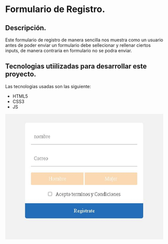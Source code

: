# Formulario de Registro.
## Descripción.
Este formulario de registro de manera sencilla nos muestra como un usuario antes de poder enviar un formulario debe sellecionar y rellenar ciertos inputs, de manera contraria en formulario no se podra enviar.
## Tecnologias utiilizadas para desarrollar este proyecto.

Las tecnologias usadas son las siguiente:

* HTML5
* CSS3
* JS


![IMAGEN CLON PIXAR](formulario.png)
